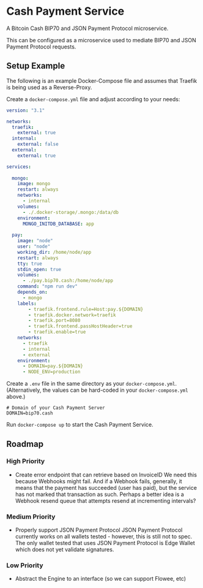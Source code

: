 # Cash Payment Service

A Bitcoin Cash BIP70 and JSON Payment Protocol microservice.

This can be configured as a microservice used to mediate BIP70 and JSON Payment Protocol requests.

## Setup Example

The following is an example Docker-Compose file and assumes that Traefik is being used as a Reverse-Proxy.

Create a `docker-compose.yml` file and adjust according to your needs:

```yaml
version: "3.1"

networks:
  traefik:
    external: true
  internal:
    external: false
  external:
    external: true

services:
    
  mongo:
    image: mongo
    restart: always
    networks:
      - internal
    volumes:
      - ./.docker-storage/.mongo:/data/db
    environment:
      MONGO_INITDB_DATABASE: app
      
  pay:
    image: "node"
    user: "node"
    working_dir: /home/node/app
    restart: always
    tty: true
    stdin_open: true
    volumes:
      - ./pay.bip70.cash:/home/node/app
    command: "npm run dev"
    depends_on:
      - mongo
    labels:
        - traefik.frontend.rule=Host:pay.${DOMAIN}
        - traefik.docker.network=traefik
        - traefik.port=8080
        - traefik.frontend.passHostHeader=true
        - traefik.enable=true
    networks:
      - traefik
      - internal
      - external
    environment:
      - DOMAIN=pay.${DOMAIN}
      - NODE_ENV=production
```

Create a `.env` file in the same directory as your `docker-compose.yml`.
(Alternatively, the values can be hard-coded in your `docker-compose.yml` above.)

```
# Domain of your Cash Payment Server
DOMAIN=bip70.cash 
```

Run `docker-compose up` to start the Cash Payment Service.

## Roadmap

### High Priority

- Create error endpoint that can retrieve based on InvoiceID
  We need this because Webhooks might fail. And if a Webhook fails, generally, it means that the
  payment has succeeded (user has paid), but the service has not marked that transaction as such.
  Perhaps a better idea is a Webhook resend queue that attempts resend at incrementing intervals?
  
### Medium Priority

- Properly support JSON Payment Protocol
  JSON Payment Protocol currently works on all wallets tested - however, this is still not to spec.
  The only wallet tested that uses JSON Payment Protocol is Edge Wallet which does not yet validate
  signatures.
  
### Low Priority

- Abstract the Engine to an interface (so we can support Flowee, etc)

